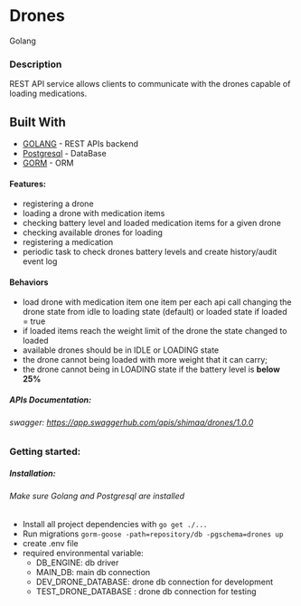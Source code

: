 # Drones
Golang

### Description
REST API service allows clients to communicate with the drones capable of loading medications.
## Built With
- [GOLANG](https://go.dev/) - REST APIs backend
- [Postgresql](https://www.postgresql.org/) - DataBase
- [GORM](https://gorm.io/) - ORM

#### Features:
- registering a drone
- loading a drone with medication items
- checking battery level and loaded medication items for a given drone
- checking available drones for loading
- registering a medication
- periodic task to check drones battery levels and create history/audit event log

#### Behaviors
- load drone with medication item one item per each api call changing the drone state from idle to loading state (default) or loaded state if loaded = true
- if loaded items reach the weight limit of the drone the state changed to loaded
- available drones should be in IDLE or LOADING state
- the drone cannot being loaded with more weight that it can carry;
- the drone cannot being in LOADING state if the battery level is **below 25%**

 ##### APIs Documentation:
###### swagger: https://app.swaggerhub.com/apis/shimaa/drones/1.0.0


 ### Getting started:
##### Installation:
###### Make sure Golang and Postgresql are installed
* Install all project dependencies with `go get ./...`
* Run migrations `gorm-goose -path=repository/db -pgschema=drones up`
* create .env file 
* required environmental variable:
  - DB_ENGINE: db driver
  - MAIN_DB: main db connection
  - DEV_DRONE_DATABASE: drone db connection for development
  - TEST_DRONE_DATABASE : drone db connection for testing

